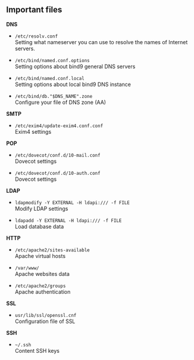 ## Important files

**DNS**

* `/etc/resolv.conf`</br>
Setting what nameserver you can use to resolve the names of Internet servers.


* `/etc/bind/named.conf.options`</br>
Setting options about bind9 general DNS servers


* `/etc/bind/named.conf.local`</br>
Setting options about local bind9 DNS instance


* `/etc/bind/db."$DNS_NAME".zone`</br>
Configure your file of DNS zone (AA)

**SMTP**

* `/etc/exim4/update-exim4.conf.conf`</br>
Exim4 settings

**POP**

* `/etc/dovecot/conf.d/10-mail.conf`</br>
Dovecot settings


* `/etc/dovecot/conf.d/10-auth.conf`</br>
Dovecot settings

**LDAP**

* `ldapmodify -Y EXTERNAL -H ldapi:/// -f FILE`</br>
Modify LDAP settings


* `ldapadd -Y EXTERNAL -H ldapi:/// -f FILE`</br>
Load database data

**HTTP**

* `/etc/apache2/sites-available`</br>
Apache virtual hosts


* `/var/www/`</br>
Apache websites data


* `/etc/apache2/groups`</br>
Apache authentication

**SSL**

* `usr/lib/ssl/openssl.cnf`</br>
Configuration file of SSL

**SSH**

* `~/.ssh`</br>
Content SSH keys
